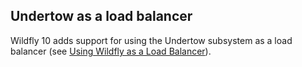 ## Undertow as a load balancer

Wildfly 10 adds support for using the Undertow subsystem as a load balancer (see [Using Wildfly as a Load Balancer](https://docs.jboss.org/author/display/WFLY/Using+Wildfly+as+a+Load+Balancer)).